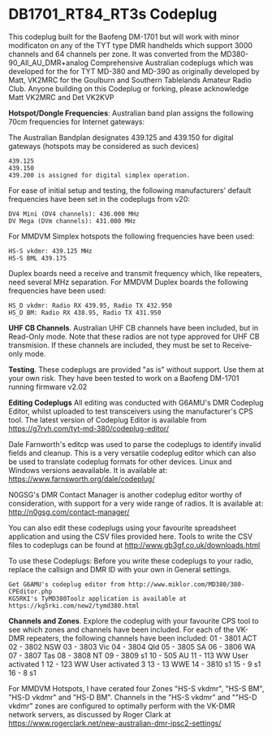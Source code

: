 # DB1701_RT84_RT3s Codeplug

This codeplug built for the Baofeng DM-1701 but will work with minor modificaton on any of the TYT type DMR handhelds which support 3000 channels and 64 channels per zone. It was converted from the MD380-90_All_AU_DMR+analog Comprehensive Australian codeplugs which was developed for the for TYT MD-380 and MD-390 as originally developed by Matt, VK2MRC for the Goulburn and Southern Tablelands Amateur Radio Club. Anyone building on this Codeplug or forking, please acknowledge Matt VK2MRC and Det VK2KVP

<b>Hotspot/Dongle Frequencies</b>: Australian band plan assigns the following 70cm frequencies for Internet gateways:

The Australian Bandplan designates 439.125 and 439.150 for digital gateways (hotspots may be considered as such devices)

    439.125
    439.150
    439.200 is assigned for digital simplex operation.

For ease of initial setup and testing, the following manufacturers' default frequencies have been set in the codeplugs from v20:

    DV4 Mini (DV4 channels): 436.000 MHz
    DV Mega (DVm channels): 431.000 MHz

For MMDVM Simplex hotspots the following frequencies have been used:

    HS-S vkdmr: 439.125 MHz
    HS-S BML 439.175

Duplex boards need a receive and transmit frequency which, like repeaters, need several MHz separation. For MMDVM Duplex boards the following frequencies have been used:

    HS_D vkdmr: Radio RX 439.95, Radio TX 432.950
    HS_D BM: Radio RX 438.95, Radio TX 431.950

<b>UHF CB Channels</b>. Australian UHF CB channels have been included, but in Read-Only mode. Note that these radios are not type approved for UHF CB transmision. If these channels are included, they must be set to Receive-only mode.

<b>Testing</b>. These codeplugs are provided "as is" without support. Use them at your own risk. They have been tested to work on a Baofeng DM-1701 running firmware v2.02

<b>Editing Codeplugs</b> All editing was conducted with G6AMU's DMR Codeplug Editor, whilst uploaded to test transceivers using the manufacturer's CPS tool. The latest version of Codeplug Editor is available from https://g7rvh.com/tyt-md-380/codeplug-editor/

Dale Farnworth's editcp was used to parse the codeplugs to identify invalid fields and cleanup. This is a very versatile codeplug editor which can also be used to translate codeplug formats for other devices. Linux and Windows versions aeavailable. It is available at: https://www.farnsworth.org/dale/codeplug/

N0GSG's DMR Contact Manager is another codeplug editor worthy of consideration, with support for a very wide range of radios. It is available at: http://n0gsg.com/contact-manager/

You can also edit these codeplugs using your favourite spreadsheet application and using the CSV files provided here. Tools to write the CSV files to codeplugs can be found at http://www.gb3gf.co.uk/downloads.html

To use these Codeplugs: Before you write these codeplugs to your radio, replace the callsign and DMR ID with your own in General settings.

    Get G6AMU's codeplug editor from http://www.miklor.com/MD380/380-CPEditor.php
    KG5RKI's TyMD380Toolz application is available at https://kg5rki.com/new2/tymd380.html

<b>Channels and Zones</b>. Explore the codeplug with your favourite CPS tool to see which zones and channels have been included. 
For each of the VK-DMR repeaters, the following channels have been included: 01 - 3801 ACT 02 - 3802 NSW 03 - 3803 Vic 04 - 3804 Qld 05 - 3805 SA 06 - 3806 WA 07 - 3807 Tas 08 - 3808 NT 09 - 3809 s1 10 - 505 AU 11 - 113 WW User activated 1 12 - 123 WW User activated 3 13 - 13 WWE 14 - 3810 s1 15 - 9 s1 16 - 8 s1

For MMDVM Hotspots, I have cerated four Zones "HS-S vkdmr", "HS-S BM", "HS-D vkdmr" and "HS-D BM". Channels in the "HS-S vkdmr" and ""HS-D vkdmr" zones are configured to optimally perform with the VK-DMR network servers, as discussed by Roger Clark at https://www.rogerclark.net/new-australian-dmr-ipsc2-settings/
